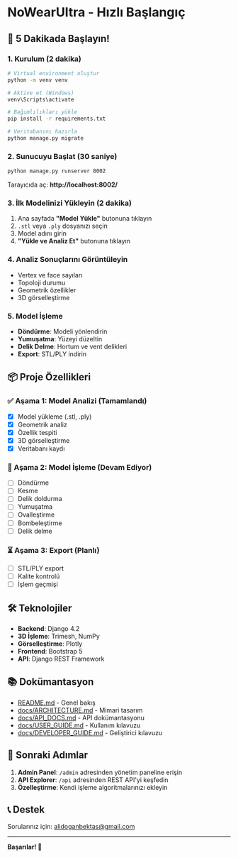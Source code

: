 # NoWearUltra - Hızlı Başlangıç

## 🚀 5 Dakikada Başlayın!

### 1. Kurulum (2 dakika)

```bash
# Virtual environment oluştur
python -m venv venv

# Aktive et (Windows)
venv\Scripts\activate

# Bağımlılıkları yükle
pip install -r requirements.txt

# Veritabanını hazırla
python manage.py migrate
```

### 2. Sunucuyu Başlat (30 saniye)

```bash
python manage.py runserver 8002
```

Tarayıcıda aç: **http://localhost:8002/**

### 3. İlk Modelinizi Yükleyin (2 dakika)

1. Ana sayfada **"Model Yükle"** butonuna tıklayın
2. `.stl` veya `.ply` dosyanızı seçin
3. Model adını girin
4. **"Yükle ve Analiz Et"** butonuna tıklayın

### 4. Analiz Sonuçlarını Görüntüleyin

- Vertex ve face sayıları
- Topoloji durumu
- Geometrik özellikler
- 3D görselleştirme

### 5. Model İşleme

- **Döndürme**: Modeli yönlendirin
- **Yumuşatma**: Yüzeyi düzeltin
- **Delik Delme**: Hortum ve vent delikleri
- **Export**: STL/PLY indirin

## 📦 Proje Özellikleri

### ✅ Aşama 1: Model Analizi (Tamamlandı)
- [x] Model yükleme (.stl, .ply)
- [x] Geometrik analiz
- [x] Özellik tespiti
- [x] 3D görselleştirme
- [x] Veritabanı kaydı

### 🔄 Aşama 2: Model İşleme (Devam Ediyor)
- [ ] Döndürme
- [ ] Kesme
- [ ] Delik doldurma
- [ ] Yumuşatma
- [ ] Ovalleştirme
- [ ] Bombeleştirme
- [ ] Delik delme

### ⏳ Aşama 3: Export (Planlı)
- [ ] STL/PLY export
- [ ] Kalite kontrolü
- [ ] İşlem geçmişi

## 🛠️ Teknolojiler

- **Backend**: Django 4.2
- **3D İşleme**: Trimesh, NumPy
- **Görselleştirme**: Plotly
- **Frontend**: Bootstrap 5
- **API**: Django REST Framework

## 📚 Dokümantasyon

- [README.md](README.md) - Genel bakış
- [docs/ARCHITECTURE.md](docs/ARCHITECTURE.md) - Mimari tasarım
- [docs/API_DOCS.md](docs/API_DOCS.md) - API dokümantasyonu
- [docs/USER_GUIDE.md](docs/USER_GUIDE.md) - Kullanım kılavuzu
- [docs/DEVELOPER_GUIDE.md](docs/DEVELOPER_GUIDE.md) - Geliştirici kılavuzu

## 🎯 Sonraki Adımlar

1. **Admin Panel**: `/admin` adresinden yönetim paneline erişin
2. **API Explorer**: `/api` adresinden REST API'yi keşfedin
3. **Özelleştirme**: Kendi işleme algoritmalarınızı ekleyin

## 📞 Destek

Sorularınız için: alidoganbektas@gmail.com

---

**Başarılar! 🎉**


